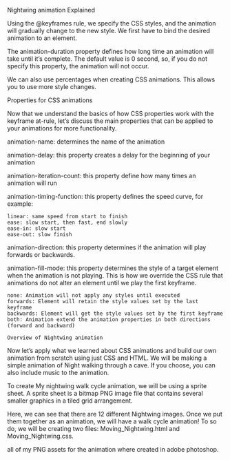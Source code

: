 <!-- @format -->

Nightwing animation Explained

Using the @keyframes rule, we specify the CSS styles, and the animation will gradually change to the new style. We first have to bind the desired animation to an element.

The animation-duration property defines how long time an animation will take until it’s complete. The default value is 0 second, so, if you do not specify this property, the animation will not occur.

We can also use percentages when creating CSS animations. This allows you to use more style changes.

Properties for CSS animations

Now that we understand the basics of how CSS properties work with the keyframe at-rule, let’s discuss the main properties that can be applied to your animations for more functionality.

animation-name: determines the name of the animation

animation-delay: this property creates a delay for the beginning of your animation

animation-iteration-count: this property define how many times an animation will run

animation-timing-function: this property defines the speed curve, for example:

    linear: same speed from start to finish
    ease: slow start, then fast, end slowly
    ease-in: slow start
    ease-out: slow finish

animation-direction: this property determines if the animation will play forwards or backwards.

animation-fill-mode: this property determines the style of a target element when the animation is not playing. This is how we override the CSS rule that animations do not alter an element until we play the first keyframe.

    none: Animation will not apply any styles until executed
    forwards: Element will retain the style values set by the last keyframe
    backwards: Element will get the style values set by the first keyframe
    both: Animation extend the animation properties in both directions (forward and backward)

    Overview of Nightwing animation

Now let’s apply what we learned about CSS animations and build our own animation from scratch using just CSS and HTML. We will be making a simple animation of Night walking through a cave. If you choose, you can also include music to the animation.

To create My nightwing walk cycle animation, we will be using a sprite sheet. A sprite sheet is a bitmap PNG image file that contains several smaller graphics in a tiled grid arrangement.

Here, we can see that there are 12 different Nightwing images. Once we put them together as an animation, we will have a walk cycle animation! To so do, we will be creating two files: Moving_Nightwing.html and Moving_Nightwing.css.

all of my PNG assets for the animation where created in adobe photoshop.
